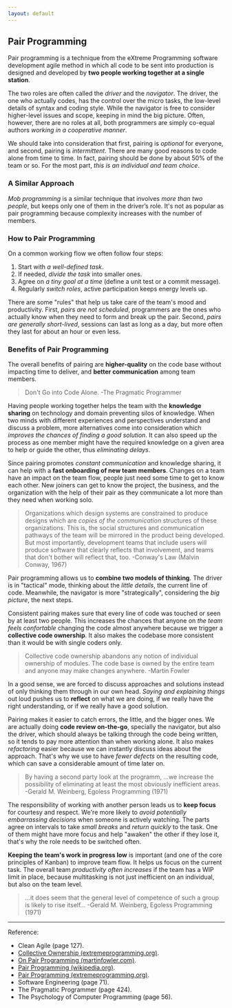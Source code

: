 ```yaml
---
layout: default
---
```

## Pair Programming

Pair programming is a technique from the eXtreme Programming software development agile method in which all code to be sent into production is designed and developed by **two people working together at a single station**.

The two roles are often called the *driver* and the *navigator*. The driver, the one who actually codes, has the control over the micro tasks, the low-level details of syntax and coding style. While the navigator is free to consider higher-level issues and scope, keeping in mind the big picture. Often, however, there are no roles at all, both programmers are simply co-equal authors *working in a cooperative manner*.

We should take into consideration that first, pairing is *optional* for everyone, and second, pairing is *intermittent*. There are many good reasons to code alone from time to time. In fact, pairing should be done by about 50% of the team or so. For the most part, *this is an individual and team choice*.

### A Similar Approach

*Mob programming* is a similar technique that involves *more than two people*, but keeps only one of them in the driver’s role. It's not as popular as pair programming because complexity increases with the number of members.

### How to Pair Programming

On a common working flow we often follow four steps:

1. Start with *a well-defined task*.
1. If needed, *divide the task* into smaller ones.
1. Agree on *a tiny goal at a time* (define a unit test or a commit message).
1. Regularly *switch roles*, active participation keeps energy levels up.

There are some "rules" that help us take care of the team's mood and productivity. First, *pairs are not scheduled*, programmers are the ones who actually know when they need to form and break up the pair. Second, *pairs are generally short-lived*, sessions can last as long as a day, but more often they last for about an hour or even less.

### Benefits of Pair Programming

The overall benefits of pairing are **higher-quality** on the code base without impacting time to deliver, and **better communication** among team members.

>Don't Go into Code Alone. -The Pragmatic Programmer

Having people working together helps the team with the **knowledge sharing** on technology and domain preventing silos of knowledge. When two minds with different experiences and perspectives understand and discuss a problem, more alternatives come into consideration which *improves the chances of finding a good solution*. It can also speed up the process as one member might have the required knowledge on a given area to help or guide the other, thus *eliminating delays*.

Since pairing promotes *constant communication* and knowledge sharing, it can help with a **fast onboarding of new team members**. Changes on a team have an impact on the team flow, people just need some time to get to know each other. New joiners can get to know the project, the business, and the organization with the help of their pair as they communicate a lot more than they need when working solo.

>Organizations which design systems are constrained to produce designs which are *copies of the communication* structures of these organizations. This is, the social structures and communication pathways of the team will be mirrored in the product being developed. But most importantly, development teams that include users will produce software that clearly reflects that involvement, and teams that don't bother will reflect that, too. -Conway's Law (Malvin Conway, 1967)

Pair programming allows us to **combine two models of thinking**. The driver is in "tactical" mode, thinking about the *little details*, the current line of code. Meanwhile, the navigator is more "strategically", considering the *big picture*, the next steps.

Consistent pairing makes sure that every line of code was touched or seen by at least two people. This increases the chances that anyone on *the team feels confortable* changing the code almost anywhere because we trigger a **collective code ownership**. It also makes the codebase more consistent than it would be with single coders only.

>Collective code ownership abandons any notion of individual ownership of modules. The code base is owned by the entire team and anyone may make changes anywhere. -Martin Fowler

In a good sense, we are forced to discuss approaches and solutions instead of only thinking them through in our own head. *Saying and explaining things* out loud pushes us to **reflect** on what we are doing, if we really have the right understanding, or if we really have a good solution.

Pairing makes it easier to catch errors, the little, and the bigger ones. We are actually doing **code review on-the-go**, specially the navigator, but also the driver, which should always be talking through the code being written, so it tends to pay more attention than when working alone. It also makes *refactoring* easier because we can instantly discuss ideas about the approach. That's why we use to have *fewer defects* on the resulting code, which can save a considerable amount of time later on.

>By having a second party look at the programm, ...we increase the possibility of eliminating at least the most obviously inefficient areas. -Gerald M. Weinberg, Egoless Programming (1971)

The responsibility of working with another person leads us to **keep focus** for courtesy and respect. We're more likely to *avoid potentially embarrassing decisions* when someone is actively watching. The parts agree on intervals to take *small breaks* and *return quickly* to the task. One of them might have more focus and help "awaken" the other if they lose it, that's why the role needs to be switched often.

**Keeping the team's work in progress low** is important (and one of the core principles of Kanban) to improve team flow. It helps us focus on the current task. The overall team *productivity often increases* if the team has a WIP limit in place, because multitasking is not just inefficient on an individual, but also on the team level.

>...it does seem that the general level of competence of such a group is likely to rise itself... -Gerald M. Weinberg, Egoless Programming (1971)

----

Reference:

- Clean Agile (page 127).
- [Collective Ownership (extremeprogramming.org)](http://www.extremeprogramming.org/rules/collective.html).
- [On Pair Programming (martinfowler.com)](https://martinfowler.com/articles/on-pair-programming.html).
- [Pair Programming (wikipedia.org)](https://en.wikipedia.org/wiki/Pair_programming).
- [Pair Programming (extremeprogramming.org)](http://www.extremeprogramming.org/rules/pair.html).
- Software Engineering (page 71).
- The Pragmatic Programmer (page 424).
- The Psychology of Computer Programming (page 56).

